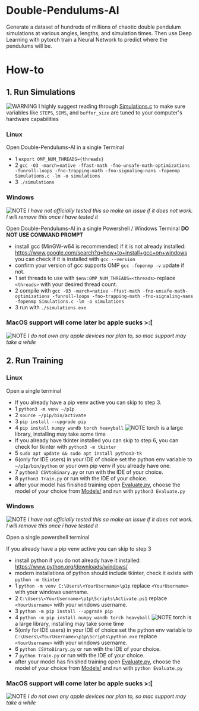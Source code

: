 # Double-Pendulums-AI
Generate a dataset of hundreds of millions of chaotic double pendulum simulations at various angles, lengths, and simulation times.
Then use Deep Learning with pytorch train a Neural Network to predict where the pendulums will be.


# How-to

## 1. Run Simulations
![WARNING](https://img.shields.io/badge/WARNING:-red) I highly suggest reading through [Simulations.c](Simulations.c) to make sure variables like `STEPS`, `SIMS`, and `buffer_size` are tuned to your computer's hardware capabilities

  ### Linux
  Open Double-Pendulums-AI in a single Terminal
  - 1 `export OMP_NUM_THREADS={threads}`
  - 2 `gcc -O3 -march=native -ffast-math -fno-unsafe-math-optimizations -funroll-loops -fno-trapping-math -fno-signaling-nans -fopenmp Simulations.c -lm -o simulations`
  - 3 `./simulations`
  
  ### Windows
  ![NOTE](https://img.shields.io/badge/NOTE:-orange) *I have not officially tested this so make an issue if it does not work. I will remove this once i have tested it*
  
  Open Double-Pendulums-AI in a single Powershell / Windows Terminal **DO NOT USE COMMAND PROMPT**
  - install gcc (MinGW-w64 is recommended) if it is not already installed: https://www.google.com/search?q=how+to+install+gcc+on+windows you can check if it is installed with `gcc --version`
  - confirm your version of gcc supports OMP `gcc -fopenmp -v` update if not.
  - 1 set threads to use with `$env:OMP_NUM_THREADS=<threads>` replace `<threads>` with your desired thread count.
  - 2 compile with `gcc -O3 -march=native -ffast-math -fno-unsafe-math-optimizations -funroll-loops -fno-trapping-math -fno-signaling-nans -fopenmp Simulations.c -lm -o simulations`
  - 3 run with `./simulations.exe`
  
  
  ### MacOS support will come later bc apple sucks >:[
  ![NOTE](https://img.shields.io/badge/NOTE:-orange) *I do not own any apple devices nor plan to, so mac support may take a while*

## 2. Run Training

  ### Linux
  Open a single terminal
  
  - If you already have a pip venv active you can skip to step 3.
  - 1 `python3 -m venv ~/p1p`
  - 2 `source ~/p1p/bin/activate`
  - 3 `pip install --upgrade pip`
  - 4 `pip install numpy wandb torch heavyball`  ![NOTE](https://img.shields.io/badge/NOTE:-orange) torch is a large library, installing may take some time
  - If you already have tkinter installed you can skip to step 6, you can check for tkinter with `python3 -m tkinter`
  - 5 `sudo apt update && sudo apt install python3-tk` 
  - 6(only for IDE users) in your IDE of choice set the python env variable to `~/p1p/bin/python` or your own pip venv if you already have one.
  - 7 `python3 CSVtoBinary.py` or run with the IDE of your choice.
  - 8 `python3 Train.py` or run with the IDE of your choice.
  - after your model has finished training open [Evaluate.py](Evaluate.py), choose the model of your choice from [Models/](Models/) and run with `python3 Evaluate.py`
  
  ### Windows
  ![NOTE](https://img.shields.io/badge/NOTE:-orange) *I have not officially tested this so make an issue if it does not work. I will remove this once i have tested it*
  
  Open a single powershell terminal
  
  If you already have a pip venv active you can skip to step 3
  - install python if you do not already have it installed: https://www.python.org/downloads/windows/
  - modern installations of python should include tkinter, check it exists with `python -m tkinter`
  - 1 `python -m venv C:\Users\<YourUsername>\p1p` replace `<YourUsername>` with your windows username.
  - 2 `C:\Users\<YourUsername>\p1p\Scripts\Activate.ps1` replace `<YourUsername>` with your windows username.
  - 3 `python -m pip install --upgrade pip`
  - 4 `python -m pip install numpy wandb torch heavyball`  ![NOTE](https://img.shields.io/badge/NOTE:-orange) torch is a large library, installing may take some time
  - 5(only for IDE users) in your IDE of choice set the python env variable to `C:\Users\<YourUsername>\p1p\Scripts\python.exe` replace `<YourUsername>` with your windows username.
  - 6 `python CSVtoBinary.py` or run with the IDE of your choice.
  - 7 `python Train.py` or run with the IDE of your choice.
  - after your model has finished training open [Evaluate.py](Evaluate.py), choose the model of your choice from [Models/](Models/) and run with `python Evaluate.py`
  
  ### MacOS support will come later bc apple sucks >:[
  ![NOTE](https://img.shields.io/badge/NOTE:-orange) *I do not own any apple devices nor plan to, so mac support may take a while*
